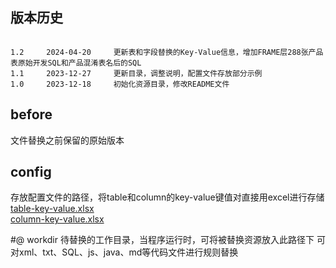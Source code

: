 
## 版本历史
```

1.2     2024-04-20     更新表和字段替换的Key-Value信息，增加FRAME层288张产品表原始开发SQL和产品混淆表名后的SQL
1.1     2023-12-27     更新目录，调整说明，配置文件存放部分示例
1.0     2023-12-18     初始化资源目录，修改README文件

```

## before
文件替换之前保留的原始版本


## config
存放配置文件的路径，将table和column的key-value键值对直接用excel进行存储
</br>
[table-key-value.xlsx](./config/table-key-value.xlsx)
</br>
[column-key-value.xlsx](./config/column-key-value.xlsx)

#@ workdir
待替换的工作目录，当程序运行时，可将被替换资源放入此路径下
可对xml、txt、SQL、js、java、md等代码文件进行规则替换
